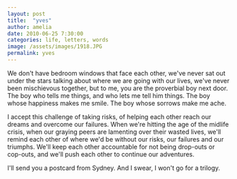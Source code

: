 ```yaml
---
layout: post
title:  "yves"
author: amelia
date: 2010-06-25 7:30:00
categories: life, letters, words
image: /assets/images/1918.JPG
permalink: yves
---
```


We don't have bedroom windows that face each other, we've never sat out under the stars talking about where we are going with our lives, we've never been mischievous together, but to me, you are the proverbial boy next door. The boy who tells me things, and who lets me tell him things. The boy whose happiness makes me smile. The boy whose sorrows make me ache. 

I accept this challenge of taking risks, of helping each other reach our dreams and overcome our failures. When we're hitting the age of the midlife crisis, when our graying peers are lamenting over their wasted lives, we'll remind each other of where we'd be without our risks, our failures and our triumphs. We'll keep each other accountable for not being drop-outs or cop-outs, and we'll push each other to continue our adventures. 

I'll send you a postcard from Sydney. And I swear, I won't go for a trilogy.